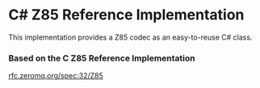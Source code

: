 # C# Z85 Reference Implementation

This implementation provides a Z85 codec as an easy-to-reuse C# class.

### Based on the C Z85 Reference Implementation

[rfc.zeromq.org/spec:32/Z85](//github.com/zeromq/rfc/blob/master/src/spec_32.c)

